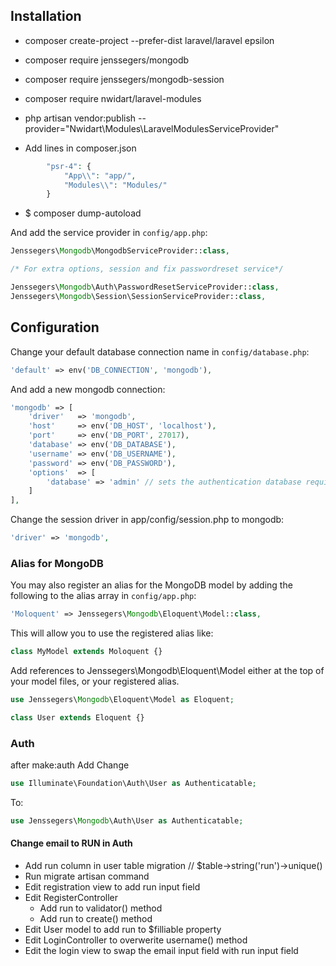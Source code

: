 
## Installation

- composer create-project --prefer-dist laravel/laravel epsilon

- composer require jenssegers/mongodb

- composer require jenssegers/mongodb-session

- composer require nwidart/laravel-modules
- php artisan vendor:publish --provider="Nwidart\Modules\LaravelModulesServiceProvider"

* Add lines in composer.json 
```php
        "psr-4": {
            "App\\": "app/",
            "Modules\\": "Modules/"
        }
```
- $ composer dump-autoload


And add the service provider in `config/app.php`:

```php
Jenssegers\Mongodb\MongodbServiceProvider::class,

/* For extra options, session and fix passwordreset service*/

Jenssegers\Mongodb\Auth\PasswordResetServiceProvider::class,
Jenssegers\Mongodb\Session\SessionServiceProvider::class,
```


Configuration
-------------

Change your default database connection name in `config/database.php`:

```php
'default' => env('DB_CONNECTION', 'mongodb'),
```

And add a new mongodb connection:

```php
'mongodb' => [
    'driver'   => 'mongodb',
    'host'     => env('DB_HOST', 'localhost'),
    'port'     => env('DB_PORT', 27017),
    'database' => env('DB_DATABASE'),
    'username' => env('DB_USERNAME'),
    'password' => env('DB_PASSWORD'),
    'options'  => [
        'database' => 'admin' // sets the authentication database required by mongo 3
    ]
],
```

Change the session driver in app/config/session.php to mongodb:

```php
'driver' => 'mongodb',
```

### Alias for MongoDB

You may also register an alias for the MongoDB model by adding the following to the alias array in `config/app.php`:

```php
'Moloquent' => Jenssegers\Mongodb\Eloquent\Model::class,
```

This will allow you to use the registered alias like:

```php
class MyModel extends Moloquent {}
```

Add references to Jenssegers\Mongodb\Eloquent\Model either at the top of your model files, or your registered alias.

```php
use Jenssegers\Mongodb\Eloquent\Model as Eloquent;

class User extends Eloquent {}
```


### Auth
after make:auth
Add 
Change 
```php 
use Illuminate\Foundation\Auth\User as Authenticatable;
```

To: 
```php
use Jenssegers\Mongodb\Auth\User as Authenticatable;
```


#### Change email to RUN in Auth

* Add run column in user table migration // $table->string('run')->unique()
* Run migrate artisan command
* Edit registration view to add run input field
* Edit RegisterController
	* Add run to validator() method
	* Add run to create() method
* Edit User model to add run to $filliable property
* Edit LoginController to overwerite username() method
* Edit the login view to swap the email input field with run input field
